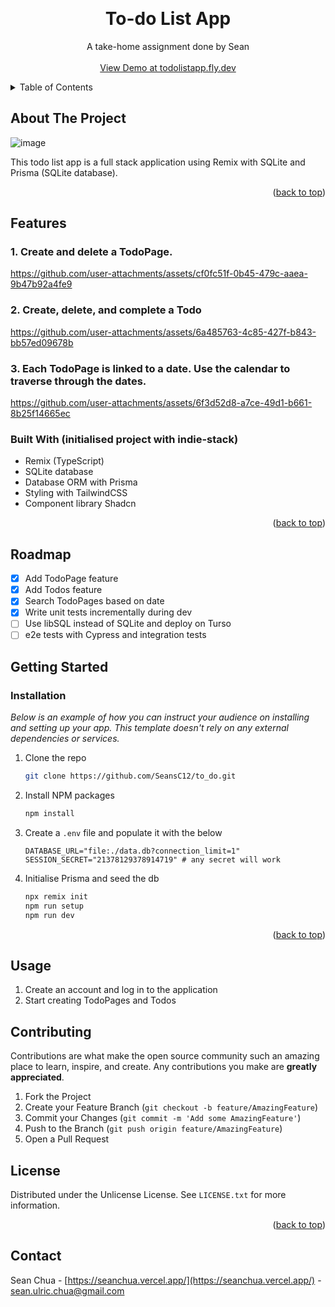 <!-- Improved compatibility of back to top link: See: https://github.com/othneildrew/Best-README-Template/pull/73 -->

<a id="readme-top"></a>

<!-- PROJECT LOGO -->
<br />
<div align="center">

  <h1 align="center">To-do List App</h1>

  <p align="center">
    A take-home assignment done by Sean
    <br />
    <br />
    <a href="https://todolistapp.fly.dev/">View Demo at todolistapp.fly.dev</a>
  </p>
</div>

<!-- TABLE OF CONTENTS -->
<details>
  <summary>Table of Contents</summary>
  <ol>
    <li><a href="#about-the-project">About The Project</a></li>
    <li><a href="#features">Features</a></li>
    <li><a href="#roadmap">Roadmap</a></li>
    <li><a href="#installation">Installation</a></li>
    <li><a href="#usage">Usage</a></li>
    <li><a href="#contributing">Contributing</a></li>
    <li><a href="#license">License</a></li>
    <li><a href="#contact">contact</a></li>
  </ol>
</details>

<!-- ABOUT THE PROJECT -->

## About The Project

![image](https://github.com/user-attachments/assets/c7147f45-dfb9-4790-8174-6a86d336ab66)

This todo list app is a full stack application using Remix with SQLite and Prisma (SQLite database).

<p align="right">(<a href="#readme-top">back to top</a>)</p>

## Features

### 1. Create and delete a TodoPage.

https://github.com/user-attachments/assets/cf0fc51f-0b45-479c-aaea-9b47b92a4fe9

### 2. Create, delete, and complete a Todo

https://github.com/user-attachments/assets/6a485763-4c85-427f-b843-bb57ed09678b

### 3. Each TodoPage is linked to a date. Use the calendar to traverse through the dates.

https://github.com/user-attachments/assets/6f3d52d8-a7ce-49d1-b661-8b25f14665ec

### Built With (initialised project with indie-stack)

- Remix (TypeScript)
- SQLite database
- Database ORM with Prisma
- Styling with TailwindCSS
- Component library Shadcn

<p align="right">(<a href="#readme-top">back to top</a>)</p>

<!-- ROADMAP -->

## Roadmap

- [x] Add TodoPage feature
- [x] Add Todos feature
- [x] Search TodoPages based on date
- [x] Write unit tests incrementally during dev
- [ ] Use libSQL instead of SQLite and deploy on Turso
- [ ] e2e tests with Cypress and integration tests

<!-- GETTING STARTED -->

## Getting Started

### Installation

_Below is an example of how you can instruct your audience on installing and setting up your app. This template doesn't rely on any external dependencies or services._

1. Clone the repo
   ```sh
   git clone https://github.com/SeansC12/to_do.git
   ```
2. Install NPM packages
   ```sh
   npm install
   ```
3. Create a `.env` file and populate it with the below
   ```.env
   DATABASE_URL="file:./data.db?connection_limit=1"
   SESSION_SECRET="21378129378914719" # any secret will work
   ```
4. Initialise Prisma and seed the db
   ```sh
   npx remix init
   npm run setup
   npm run dev
   ```

<p align="right">(<a href="#readme-top">back to top</a>)</p>

<!-- USAGE EXAMPLES -->

## Usage

1. Create an account and log in to the application
2. Start creating TodoPages and Todos

<!-- CONTRIBUTING -->

## Contributing

Contributions are what make the open source community such an amazing place to learn, inspire, and create. Any contributions you make are **greatly appreciated**.

1. Fork the Project
2. Create your Feature Branch (`git checkout -b feature/AmazingFeature`)
3. Commit your Changes (`git commit -m 'Add some AmazingFeature'`)
4. Push to the Branch (`git push origin feature/AmazingFeature`)
5. Open a Pull Request

<!-- LICENSE -->

## License

Distributed under the Unlicense License. See `LICENSE.txt` for more information.

<p align="right">(<a href="#readme-top">back to top</a>)</p>

<!-- CONTACT -->

## Contact

Sean Chua - [https://seanchua.vercel.app/](https://seanchua.vercel.app/) - sean.ulric.chua@gmail.com

<!-- MARKDOWN LINKS & IMAGES -->
<!-- https://www.markdownguide.org/basic-syntax/#reference-style-links -->

[linkedin-shield]: https://img.shields.io/badge/-LinkedIn-black.svg?style=for-the-badge&logo=linkedin&colorB=555
[linkedin-url]: https://www.linkedin.com/in/sean-chua-142a17265/
